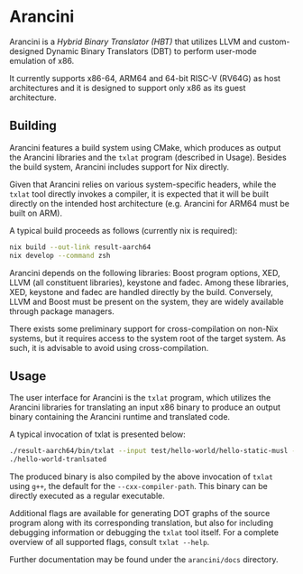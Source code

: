 # Arancini

Arancini is a *Hybrid Binary Translator (HBT)* that utilizes LLVM and
custom-designed Dynamic Binary Translators (DBT) to perform user-mode emulation
of x86.

It currently supports x86-64, ARM64 and 64-bit RISC-V (RV64G) as host architectures
and it is designed to support only x86 as its guest architecture.

## Building

Arancini features a build system using CMake, which produces as output the
Arancini libraries and the `txlat` program (described in Usage). Besides the
build system, Arancini includes support for Nix directly.

Given that Arancini relies on various system-specific headers, while the `txlat`
tool directly invokes a compiler, it is expected that it will be built directly
on the intended host architecture (e.g. Arancini for ARM64 must be built on ARM).

A typical build proceeds as follows (currently nix is required):

```bash
nix build --out-link result-aarch64
nix develop --command zsh
```

Arancini depends on the following libraries: Boost program options, XED, LLVM
(all constituent libraries), keystone and fadec. Among these libraries, XED,
keystone and fadec are handled directly by the build. Conversely, LLVM and Boost
must be present on the system, they are widely available through package
managers.

There exists some preliminary support for cross-compilation on non-Nix systems,
but it requires access to the system root of the target system. As such, it is
advisable to avoid using cross-compilation.

## Usage

The user interface for Arancini is the `txlat` program, which utilizes the Arancini
libraries for translating an input x86 binary to produce an output binary
containing the Arancini runtime and translated code.

A typical invocation of txlat is presented below:

```bash
./result-aarch64/bin/txlat --input test/hello-world/hello-static-musl --output hello-world-tranlsated
./hello-world-tranlsated
```

The produced binary is also compiled by the above invocation of `txlat` using
`g++`, the default for the `--cxx-compiler-path`. This binary can be directly
executed as a regular executable.

Additional flags are available for generating DOT graphs of the source program
along with its corresponding translation, but also for including debugging
information or debugging the `txlat` tool itself. For a complete overview of all
supported flags, consult `txlat --help`.

Further documentation may be found under the `arancini/docs` directory.

